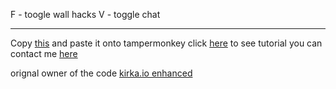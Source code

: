 F - toogle wall hacks
V - toggle chat

---


Copy [this](https://github.com/tirthpatel1356/kirka.io-esp/blob/main/copythis.txt) and paste it onto tampermonkey 
click  [here](https://youtu.be/XW7-iw7hF28) to see tutorial
you can contact me [here](https://discordapp.com/users/831051078954909696) 

orignal owner of the code [kirka.io enhanced](https://greasyfork.org/en/users/824432-notyou)
